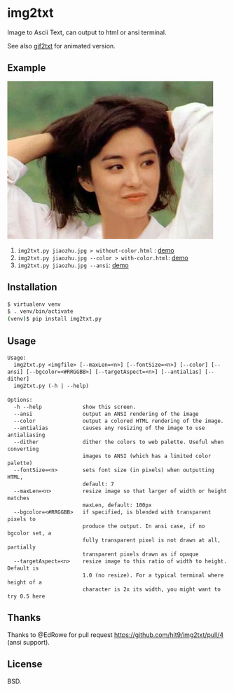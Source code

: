 img2txt
=======

Image to Ascii Text, can output to html or ansi terminal.

See also [gif2txt](https://github.com/hit9/gif2txt) for animated version.

Example
-------

![](example/jiaozhu.jpg)

1. `img2txt.py jiaozhu.jpg > without-color.html` : [demo](http://hit9.github.io/img2txt/example/without-color.html)
2. `img2txt.py jiaozhu.jpg --color > with-color.html`: [demo](http://hit9.github.io/img2txt/example/with-color.html)
3. `img2txt.py jiaozhu.jpg --ansi`: [demo](http://hit9.github.io/img2txt/example/ansi-terminal.png)

Installation
------------

```bash
$ virtualenv venv
$ . venv/bin/activate
(venv)$ pip install img2txt.py
```

Usage
-----

```
Usage:
  img2txt.py <imgfile> [--maxLen=<n>] [--fontSize=<n>] [--color] [--ansi] [--bgcolor=<#RRGGBB>] [--targetAspect=<n>] [--antialias] [--dither]
  img2txt.py (-h | --help)

Options:
  -h --help             show this screen.
  --ansi                output an ANSI rendering of the image
  --color               output a colored HTML rendering of the image.
  --antialias           causes any resizing of the image to use antialiasing
  --dither              dither the colors to web palette. Useful when converting
                        images to ANSI (which has a limited color palette)
  --fontSize=<n>        sets font size (in pixels) when outputting HTML,
                        default: 7
  --maxLen=<n>          resize image so that larger of width or height matches
                        maxLen, default: 100px
  --bgcolor=<#RRGGBB>   if specified, is blended with transparent pixels to
                        produce the output. In ansi case, if no bgcolor set, a
                        fully transparent pixel is not drawn at all, partially
                        transparent pixels drawn as if opaque
  --targetAspect=<n>    resize image to this ratio of width to height. Default is
                        1.0 (no resize). For a typical terminal where height of a
                        character is 2x its width, you might want to try 0.5 here
```

Thanks
------

Thanks to @EdRowe for pull request https://github.com/hit9/img2txt/pull/4 (ansi support).

License
-------

BSD.
